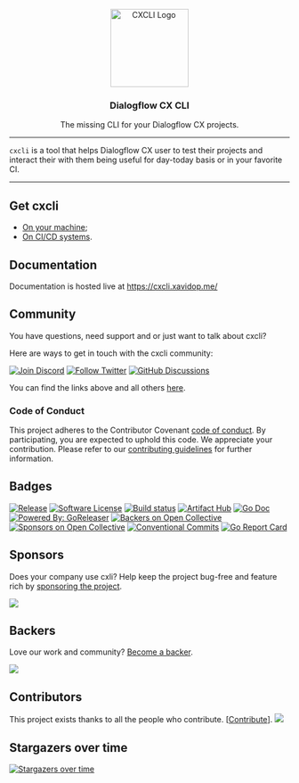 <p align="center">
  <img alt="CXCLI Logo" src="https://cxcli.xavidop.me/images/logo.png" height="140" />
  <h3 align="center">Dialogflow CX CLI</h3>
  <p align="center">The missing CLI for your Dialogflow CX projects.</p>
</p>

---

`cxcli` is a tool that helps Dialogflow CX user to test their projects and interact their with them
being useful for day-today basis or in your favorite CI.

---

## Get cxcli

- [On your machine](https://cxcli.xavidop.me/install/);
- [On CI/CD systems](https://cxcli.xavidop.me/ci/).

## Documentation

Documentation is hosted live at https://cxcli.xavidop.me/

## Community

You have questions, need support and or just want to talk about cxcli?

Here are ways to get in touch with the cxcli community:

[![Join Discord](https://img.shields.io/badge/Join_our_Discord_server-5865F2?style=for-the-badge&logo=discord&logoColor=white)](https://discord.gg/DGJrmP7Z)
[![Follow Twitter](https://img.shields.io/badge/follow_on_twitter-1DA1F2?style=for-the-badge&logo=twitter&logoColor=white)](https://twitter.com/dialogflowcxcli)
[![GitHub Discussions](https://img.shields.io/badge/GITHUB_DISCUSSION-181717?style=for-the-badge&logo=github&logoColor=white)](https://github.com/xavidop/dialogflow-cx-cli/discussions)

You can find the links above and all others [here](https://cxcli.xavidop.me/links/).

### Code of Conduct

This project adheres to the Contributor Covenant [code of conduct](https://github.com/xavidop/dialogflow-cx-cli/blob/master/CODE_OF_CONDUCT.md).
By participating, you are expected to uphold this code.
We appreciate your contribution.
Please refer to our [contributing guidelines](CONTRIBUTING.md) for further information.

## Badges

[![Release](https://img.shields.io/github/release/xavidop/dialogflow-cx-cli.svg?style=for-the-badge)](https://github.com/xavidop/dialogflow-cx-cli/releases/latest)
[![Software License](https://img.shields.io/github/license/xavidop/dialogflow-cx-cli?style=for-the-badge)](/LICENSE.md)
[![Build status](https://img.shields.io/github/actions/workflow/status/xavidop/dialogflow-cx-cli/release_build.yml?style=for-the-badge)](https://github.com/xavidop/dialogflow-cx-cli/actions/workflows/release_build.yml)
[![Artifact Hub](https://img.shields.io/endpoint?url=https://artifacthub.io/badge/repository/cxcli&style=for-the-badge)](https://artifacthub.io/packages/search?repo=cxcli)
[![Go Doc](https://img.shields.io/badge/godoc-reference-blue.svg?style=for-the-badge)](http://godoc.org/github.com/xavidop/dialogflow-cx-cli)
[![Powered By: GoReleaser](https://img.shields.io/badge/powered%20by-goreleaser-green.svg?style=for-the-badge)](https://github.com/goreleaser)
[![Backers on Open Collective](https://opencollective.com/cxcli/backers/badge.svg?style=for-the-badge)](https://opencollective.com/cxcli/backers/)
[![Sponsors on Open Collective](https://opencollective.com/cxcli/sponsors/badge.svg?style=for-the-badge)](https://opencollective.com/cxcli/sponsors/)
[![Conventional Commits](https://img.shields.io/badge/Conventional%20Commits-1.0.0-yellow.svg?style=for-the-badge)](https://conventionalcommits.org)
[![Go Report Card](https://goreportcard.com/badge/github.com/xavidop/dialogflow-cx-cli)](https://goreportcard.com/report/github.com/xavidop/dialogflow-cx-cli)

## Sponsors

Does your company use cxli? Help keep the project bug-free and feature rich by [sponsoring the project](https://opencollective.com/cxlci#sponsor).

<a href="https://opencollective.com/cxcli/sponsors/0/website" target="_blank"><img src="https://opencollective.com/cxcli/sponsors/0/avatar"></a>

## Backers

Love our work and community? [Become a backer](https://opencollective.com/cxcli).

<a href="https://opencollective.com/cxcli/backers/0/website" target="_blank"><img src="https://opencollective.com/cxcli/backers/0/avatar"></a>

## Contributors

This project exists thanks to all the people who contribute. [[Contribute](CONTRIBUTING.md)].
<a href="https://github.com/xavidop/dialogflow-cx-cli/graphs/contributors"><img src="https://opencollective.com/cxcli/contributors.svg?width=890" /></a>

## Stargazers over time

[![Stargazers over time](https://starchart.cc/xavidop/dialogflow-cx-cli.svg)](https://starchart.cc/xavidop/dialogflow-cx-cli)
